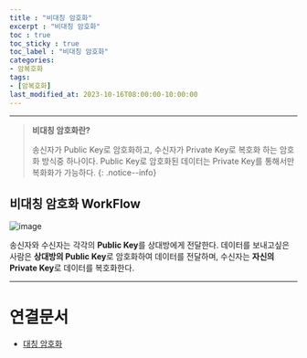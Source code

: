 ```yaml
---
title : "비대칭 암호화"
excerpt : "비대칭 암호화"
toc : true
toc_sticky : true
toc_label : "비대칭 암호화"
categories:
- 암복호화
tags:
- [암복호화]
last_modified_at: 2023-10-16T08:00:00-10:00:00
---
```

  
---
  
> **비대칭 암호화란?**  
>
> 송신자가 Public Key로 암호화하고, 수신자가 Private Key로 복호화 하는 암호화 방식중 하나이다. Public Key로 암호화된 데이터는 Private Key를 통해서만 복화화가 가능하다. 
{: .notice--info}  
  
## 비대칭 암호화 WorkFlow
  
![image](../../assets/images/AymmetricEncryptProcess.png)

송신자와 수신자는 각각의 **Public Key**를 상대방에게 전달한다. 데이터를 보내고싶은 사람은 **상대방의 Public Key**로 암호화하여 데이터를 전달하며, 수신자는 **자신의 Private Key**로 데이터를 복호화한다.

---
  
# 연결문서
- [대칭 암호화](../../암복호화/암복호화-대칭-암호화)